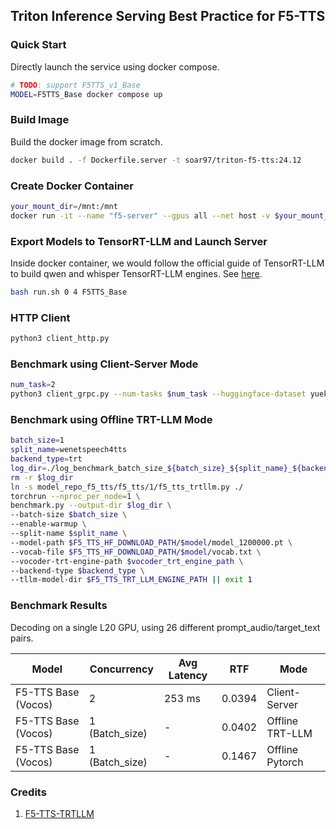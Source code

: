 ## Triton Inference Serving Best Practice for F5-TTS

### Quick Start
Directly launch the service using docker compose.
```sh
# TODO: support F5TTS_v1_Base
MODEL=F5TTS_Base docker compose up
```

### Build Image
Build the docker image from scratch. 
```sh
docker build . -f Dockerfile.server -t soar97/triton-f5-tts:24.12
```

### Create Docker Container
```sh
your_mount_dir=/mnt:/mnt
docker run -it --name "f5-server" --gpus all --net host -v $your_mount_dir --shm-size=2g soar97/triton-f5-tts:24.12
```

### Export Models to TensorRT-LLM and Launch Server
Inside docker container, we would follow the official guide of TensorRT-LLM to build qwen and whisper TensorRT-LLM engines. See [here](https://github.com/NVIDIA/TensorRT-LLM/tree/main/examples/whisper).
```sh
bash run.sh 0 4 F5TTS_Base
```

### HTTP Client
```sh
python3 client_http.py
```

### Benchmark using Client-Server Mode
```sh
num_task=2
python3 client_grpc.py --num-tasks $num_task --huggingface-dataset yuekai/seed_tts --split-name wenetspeech4tts
```

### Benchmark using Offline TRT-LLM Mode
```sh
batch_size=1
split_name=wenetspeech4tts
backend_type=trt
log_dir=./log_benchmark_batch_size_${batch_size}_${split_name}_${backend_type}
rm -r $log_dir
ln -s model_repo_f5_tts/f5_tts/1/f5_tts_trtllm.py ./
torchrun --nproc_per_node=1 \
benchmark.py --output-dir $log_dir \
--batch-size $batch_size \
--enable-warmup \
--split-name $split_name \
--model-path $F5_TTS_HF_DOWNLOAD_PATH/$model/model_1200000.pt \
--vocab-file $F5_TTS_HF_DOWNLOAD_PATH/$model/vocab.txt \
--vocoder-trt-engine-path $vocoder_trt_engine_path \
--backend-type $backend_type \
--tllm-model-dir $F5_TTS_TRT_LLM_ENGINE_PATH || exit 1
```

### Benchmark Results
Decoding on a single L20 GPU, using 26 different prompt_audio/target_text pairs.

| Model               | Concurrency    | Avg Latency | RTF    | Mode            |
|---------------------|----------------|-------------|--------|-----------------|
| F5-TTS Base (Vocos) | 2              | 253 ms      | 0.0394 | Client-Server   |
| F5-TTS Base (Vocos) | 1 (Batch_size) | -           | 0.0402 | Offline TRT-LLM |
| F5-TTS Base (Vocos) | 1 (Batch_size) | -           | 0.1467 | Offline Pytorch |

### Credits
1. [F5-TTS-TRTLLM](https://github.com/Bigfishering/f5-tts-trtllm)
